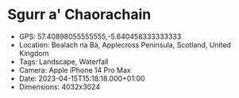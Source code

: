 # Sgurr a' Chaorachain

- GPS: 57.40898055555555,-5.640458333333333
- Location: Bealach na Bà, Applecross Peninsula, Scotland, United Kingdom
- Tags: Landscape, Waterfall
- Camera: Apple iPhone 14 Pro Max
- Date: 2023-04-15T15:18:18.000+01:00
- Dimensions: 4032x3024
